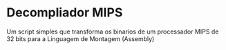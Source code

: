 # Decompliador MIPS

Um script simples que transforma os binarios de um processador MIPS de 32 bits para a Linguagem de Montagem (Assembly)